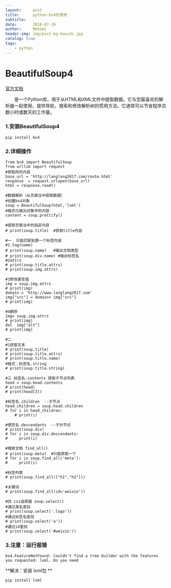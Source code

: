 ```yaml
---
layout:     post
title:      python-bs4的使用
subtitle:   
date:       2018-07-19
author:     Mehaei
header-img: img/post-bg-kuaidi.jpg
catalog: true
tags:
    - python
---
```

# BeautifulSoup4

[官方文档](https://www.crummy.com/software/BeautifulSoup/bs4/doc/index.zh.html#find-all)

　　是一个Python库，用于从HTML和XML文件中提取数据。它与您最喜欢的解析器一起使用，提供导航，搜索和修改解析树的惯用方法。它通常可以节省程序员数小时或数天的工作量。

### 1.安装BeautifulSoup4

```
pip install bs4
```

###  2.详细操作

```
from bs4 import BeautifulSoup
from urllib import request
#获取网页内容
base_url = 'http://langlang2017.com/route.html'
response  = request.urlopen(base_url)
html = response.read()

#数据解析（从页面当中提取数据）
#创建bs4对象
soup = BeautifulSoup(html,'lxml')
#格式化输出对象中的内容
content = soup.prettify()

#提取页面当中的指定内容
# print(soup.title)  #获取title内容

#一  只能匹配到第一个标签内容
#1.tag(name)
# print(soup.name)   #输出文档类型
# print(soup.div.name) #输出标签名
#2attrs
# print(soup.title.attrs)
# print(soup.img.attrs)

#3修改属性值
img = soup.img.attrs
# print(img)
domain = 'http://www.langlang2017.com'
img["src"] = domain+ img["src"]
# print(img)

#4删除
img= soup.img.attrs
# print(img)
del  img["alt"]
# print(img)

#二
#1获取文本
# print(soup.title)
# print(soup.title.attrs)
# print(soup.title.name)
#格式：标签名.string
# print(soup.title.string)

#三 标签名.contents 获取子节点列表
head = soup.head.contents
# print(head)
# print(head[3])

#标签名.children  --子节点
head_children = soup.head.children
# for i in head_children:
    # print(i)

#便签名.descendants  --子孙节点
# print(soup.div)
# for i in soup.div.descendants:
#     print(i)

#搜索文档 find_all()
# print(soup.meta)  #只能获取一个
# for i in soup.find_all('meta'):
#     print(i)

#标签列表
# print(soup.find_all(["h1","h2"]))

#关键词
# print(soup.find_all(id='weixin'))

#四 css选择器 soup.select()
#通过类名查找
# print(soup.select('.logo'))
#通过标签名查找
# print(soup.select('a'))
#通过id查找
# print(soup.select('#weixin'))
```

### 3.注意：运行报错

```
bs4.FeatureNotFound: Couldn't find a tree builder with the features you requested: lxml. Do you need 
```

**解决：安装 lxml包 **

```
pip install lxml
```

